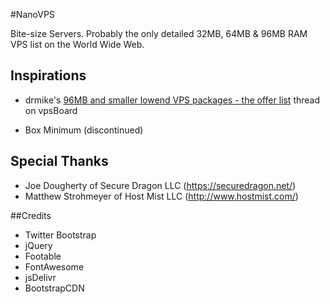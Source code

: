 #NanoVPS

Bite-size Servers. Probably the only detailed 32MB, 64MB &amp; 96MB RAM VPS list on the World Wide Web.

## Inspirations

- drmike's [96MB and smaller lowend VPS packages - the offer list](https://vpsboard.com/topic/2941-96mb-and-smaller-lowend-vps-packages-the-offer-list/) thread on vpsBoard

- Box Minimum (discontinued)

## Special Thanks

- Joe Dougherty of Secure Dragon LLC (https://securedragon.net/)
- Matthew Strohmeyer of Host Mist LLC (http://www.hostmist.com/)

##Credits

- Twitter Bootstrap
- jQuery
- Footable
- FontAwesome
- jsDelivr
- BootstrapCDN
